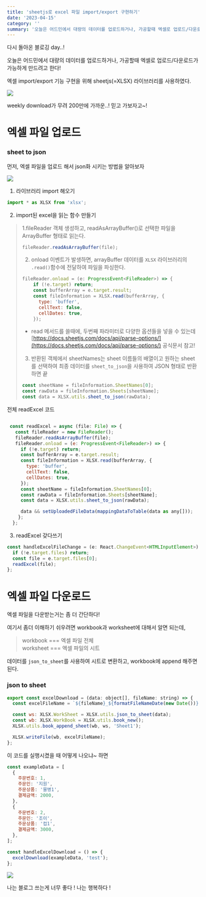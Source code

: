 ```yaml
---
title: 'sheetjs로 excel 파일 import/export 구현하기'
date: '2023-04-15'
category: ''
summary: '오늘은 어드민에서 대량의 데이터를 업로드하거나, 가공할때 엑셀로 업로드/다운로드가 가능하게 만드려고 한다! 엑셀 import/export 기능 구현을 위해 sheetjs(=XLSX) 라이브러리를 사용하였다.'
---
```


다시 돌아온 블로깅 day..!

오늘은 어드민에서 대량의 데이터를 업로드하거나, 가공할때 엑셀로 업로드/다운로드가 가능하게 만드려고 한다!

엑셀 import/export 기능 구현을 위해 sheetjs(=XLSX) 라이브러리를 사용하였다.

![](https://velog.velcdn.com/images/jiwonyyy/post/05a68fe4-767e-4f6d-b572-a1c7aa8bb9f0/image.png)

weekly download가 무려 200만에 가까운..! 믿고 가보자고~!

# 엑셀 파일 업로드

### sheet to json

먼저, 엑셀 파일을 업로드 해서 json화 시키는 방법을 알아보자

![](https://velog.velcdn.com/images/jiwonyyy/post/a9d655ac-c16b-4999-8491-b9c59404439d/image.gif)

1.  라이브러리 import 해오기

```js
import * as XLSX from 'xlsx';
```

2.  import된 excel을 읽는 함수 만들기

> 1.fileReader 객체 생성하고, readAsArrayBuffer()로 선택한 파일을 ArrayBuffer 형태로 읽는다.
>
> ```js
> fileReader.readAsArrayBuffer(file);
> ```
>
> 2.  onload 이벤트가 발생하면, arrayBuffer 데이터를 `XLSX` 라이브러리의 `.read()`함수에 전달하여 파일을 파싱한다.
>
> ```js
> fileReader.onload = (e: ProgressEvent<FileReader>) => {
>     if (!e.target) return;
>     const bufferArray = e.target.result;
>     const fileInformation = XLSX.read(bufferArray, {
>       type: 'buffer',
>       cellText: false,
>       cellDates: true,
>     });
> ```
>
> - read 메서드를 쓸때에, 두번째 파라미터로 다양한 옵션들을 넣을 수 있는데  
>   [https://docs.sheetjs.com/docs/api/parse-options/](https://docs.sheetjs.com/docs/api/parse-options/) 공식문서 참고!
>
> 3.  반환된 객체에서 sheetNames는 sheet 이름들의 배열이고 원하는 sheet를 선택하여 최종 데이터를 `sheet_to_json`을 사용하여 JSON 형태로 반환하면 끝
>
> ```js
> const sheetName = fileInformation.SheetNames[0];
> const rawData = fileInformation.Sheets[sheetName];
> const data = XLSX.utils.sheet_to_json(rawData);
> ```

전체 readExcel 코드

```js

 const readExcel = async (file: File) => {
   const fileReader = new FileReader();
   fileReader.readAsArrayBuffer(file);
   fileReader.onload = (e: ProgressEvent<FileReader>) => {
     if (!e.target) return;
     const bufferArray = e.target.result;
     const fileInformation = XLSX.read(bufferArray, {
       type: 'buffer',
       cellText: false,
       cellDates: true,
     });
     const sheetName = fileInformation.SheetNames[0];
     const rawData = fileInformation.Sheets[sheetName];
     const data = XLSX.utils.sheet_to_json(rawData);

     data && setUploadedFileData(mappingDataToTable(data as any[]));
    };
  };
```

3.  readExcel 갖다쓰기

```js
const handleExcelFileChange = (e: React.ChangeEvent<HTMLInputElement>) => {
  if (!e.target.files) return;
  const file = e.target.files[0];
  readExcel(file);
};
```

# 엑셀 파일 다운로드

엑셀 파일을 다운받는거는 좀 더 간단하다!

여기서 좀더 이해하기 쉬우려면 workbook과 worksheet에 대해서 알면 되는데,

> workbook === 엑셀 파일 전체  
> worksheet === 엑셀 파일의 시트

데이터를 `json_to_sheet`를 사용하여 시트로 변환하고, workbook에 append 해주면 된다.

### json to sheet

```js
export const excelDownload = (data: object[], fileName: string) => {
  const excelFileName = `${fileName}_${formatFileNameDate(new Date())}.xlsx`;

  const ws: XLSX.WorkSheet = XLSX.utils.json_to_sheet(data);
  const wb: XLSX.WorkBook = XLSX.utils.book_new();
  XLSX.utils.book_append_sheet(wb, ws, 'Sheet1');

  XLSX.writeFile(wb, excelFileName);
};
```

이 코드를 실행시켰을 때 어떻게 나오냐~ 하면

```js
const exampleData = [
  {
    주문번호: 1,
    주문인: '지원',
    주문상품: '물병1',
    결제금액: 2000,
  },
  {
    주문번호: 2,
    주문인: '조이',
    주문상품: '컵1',
    결제금액: 3000,
  },
];

const handleExcelDownload = () => {
  excelDownload(exampleData, 'test');
};
```

![](https://velog.velcdn.com/images/jiwonyyy/post/8ef93531-d8f3-49bc-bc9b-ee1b6fc34e15/image.png)

나는 블로그 쓰는게 너무 좋다 ! 나는 행복하다 !

